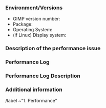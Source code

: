 ﻿<!-- ⚠️ IMPORTANT: READ ME! ⚠️
This is the template for performance issues.
For bug reports, feature requests and security reports, please switch instead to the appropriate template in the "Choose a template" list.

It is important that you fill all the fields of the template. -->

### Environment/Versions

- GIMP version number:
- Package: <!--[Flatpak? Snap? Installer from gimp.org? MS Store package? If another installer, tell us where from] (write it after the > symbol)-->
- Operating System: <!--[Windows? macOS? Linux? All? Add OS versions too] (write it after the > symbol) -->
- (if Linux) Display system: <!--[X11? Wayland? Which compositor and version?] (write it after the > symbol) -->

<!-- Note: you are expected to have verified the performance issue still exists
either in the last stable version of GIMP or on updated development code
(master branch). -->

### Description of the performance issue

<!-- Please provide a general description of the issue. -->

### Performance Log

<!-- Please record a performance log demonstrating the issue, and attach it to the report.
For more information, see

  https://developer.gimp.org/core/debug/performance-logs/

-->

### Performance Log Description

<!-- Please describe in detail the actions performed in the performance log.
If you added empty event markers to the log, please provide a description for them here.
If you recorded a screencast while recording the log, please attach it here. -->

### Additional information

<!-- If there is any additional information, please provide it here. -->

/label ~"1. Performance"
